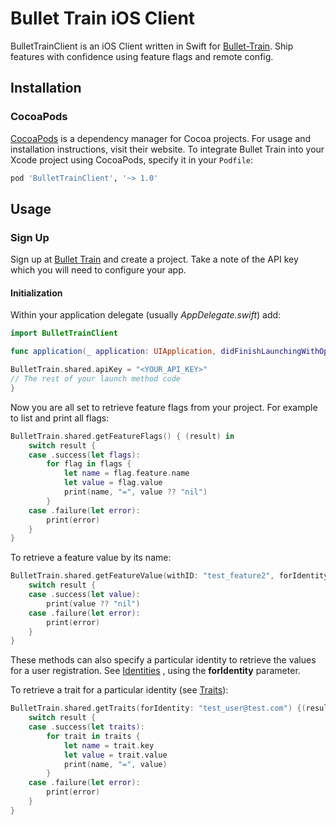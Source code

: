 # Bullet Train iOS Client

BulletTrainClient is an iOS Client written in Swift for [Bullet-Train](https://bullet-train.io/). Ship features with confidence using feature flags and remote config.

## Installation

### CocoaPods

[CocoaPods](https://cocoapods.org) is a dependency manager for Cocoa projects. For usage and installation instructions, visit their website. To integrate Bullet Train into your Xcode project using CocoaPods, specify it in your `Podfile`:

```ruby
pod 'BulletTrainClient', '~> 1.0'
```

## Usage

### Sign Up

Sign up at [Bullet Train](https://bullet-train.io/) and create a project. Take a note of the API key which you will need to configure your app.

#### Initialization

Within your application delegate (usually *AppDelegate.swift*) add:

```swift
import BulletTrainClient
```

```swift
func application(_ application: UIApplication, didFinishLaunchingWithOptions launchOptions: [UIApplication.LaunchOptionsKey: Any]?) -> Bool {

BulletTrain.shared.apiKey = "<YOUR_API_KEY>"
// The rest of your launch method code
}
```

Now you are all set to retrieve feature flags from your project. For example to list and print all flags: 

```swift
BulletTrain.shared.getFeatureFlags() { (result) in
    switch result {
    case .success(let flags):
        for flag in flags {
            let name = flag.feature.name
            let value = flag.value
            print(name, "=", value ?? "nil")
        }
    case .failure(let error):
        print(error)
    }
}
```

To retrieve a feature value by its name:

```swift
BulletTrain.shared.getFeatureValue(withID: "test_feature2", forIdentity: nil) { (result) in
    switch result {
    case .success(let value):
        print(value ?? "nil")
    case .failure(let error):
        print(error)
    }
}
```

These methods can also specify a particular identity to retrieve the values for a user registration. See [Identities](https://docs.bullet-train.io/managing-identities/) , using the **forIdentity** parameter.

To retrieve a trait for a particular identity (see [Traits](https://docs.bullet-train.io/managing-identities/#identity-traits)):

```swift
BulletTrain.shared.getTraits(forIdentity: "test_user@test.com") {(result) in
    switch result {
    case .success(let traits):
        for trait in traits {
            let name = trait.key
            let value = trait.value
            print(name, "=", value)
        }
    case .failure(let error):
        print(error)
    }
}
```
